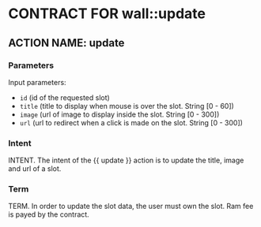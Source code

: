 # CONTRACT FOR wall::update

## ACTION NAME: update

### Parameters
Input parameters:

* `id` (id of the requested slot)
* `title` (title to display when mouse is over the slot. String [0 - 60])
* `image` (url of image to display inside the slot. String [0 - 300])
* `url` (url to redirect when a click is made on the slot. String [0 - 300])

### Intent
INTENT. The intent of the {{ update }} action is to update the title, image and url of a slot.

### Term
TERM. In order to update the slot data, the user must own the slot. Ram fee is payed by the contract.
